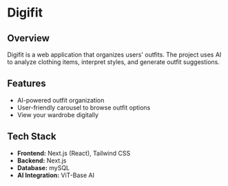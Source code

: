 # Digifit

## Overview
Digifit is a web application that organizes users' outfits. The project uses AI to analyze clothing items, interpret styles, and generate outfit suggestions.

## Features
- AI-powered outfit organization
- User-friendly carousel to browse outfit options
- View your wardrobe digitally

## Tech Stack
- **Frontend:** Next.js (React), Tailwind CSS
- **Backend:** Next.js
- **Database:** mySQL
- **AI Integration:** ViT-Base AI
